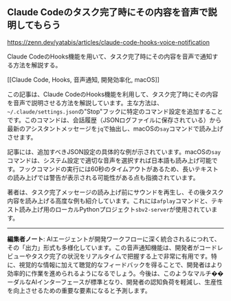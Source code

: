 ## Claude Codeのタスク完了時にその内容を音声で説明してもらう

https://zenn.dev/yatabis/articles/claude-code-hooks-voice-notification

Claude CodeのHooks機能を用いて、タスク完了時にその内容を音声で通知する方法を解説する。

[[Claude Code, Hooks, 音声通知, 開発効率化, macOS]]

この記事は、Claude CodeのHooks機能を利用して、タスク完了時にその内容を音声で説明させる方法を解説しています。主な方法は、`~/.claude/settings.json`の"Stop"フックに特定のコマンド設定を追加することです。このコマンドは、会話履歴（JSONログファイルに保存されている）から最新のアシスタントメッセージを`jq`で抽出し、macOSの`say`コマンドで読み上げさせます。

記事には、追加すべきJSON設定の具体的な例が示されています。macOSの`say`コマンドは、システム設定で適切な音声を選択すれば日本語も読み上げ可能です。フックコマンドの実行には60秒のタイムアウトがあるため、長いテキストの読み上げでは警告が表示される可能性がある点も指摘されています。

著者は、タスク完了メッセージの読み上げ前にサウンドを再生し、その後タスク内容を読み上げる高度な例も紹介しています。これには`afplay`コマンドと、テキスト読み上げ用のローカルPythonプロジェクト`sbv2-server`が使用されています。

---

**編集者ノート**: AIエージェントが開発ワークフローに深く統合されるにつれて、その「出力」形式も多様化しています。この音声通知機能は、開発者がコードレビューやタスク完了の状況をリアルタイムで把握する上で非常に有用です。特に、視覚的な情報に加えて聴覚的なフィードバックを得ることで、開発者はより効率的に作業を進められるようになるでしょう。今後は、このようなマルチ��ーダルなAIインターフェースが標準となり、開発者の認知負荷を軽減し、生産性を向上させるための重要な要素になると予測します。